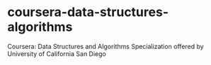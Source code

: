 # coursera-data-structures-algorithms
Coursera: Data Structures and Algorithms Specialization offered by University of California San Diego
